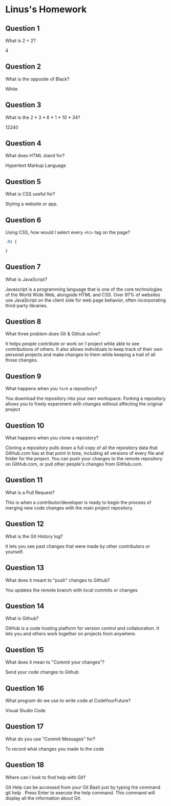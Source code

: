 # Linus's Homework

## Question 1

What is 2 + 2?

4

## Question 2

What is the opposite of Black?

White

## Question 3

What is the  2 * 3 * 6 * 1 * 10 * 34?

12240

## Question 4 

What does HTML stand for?

Hypertext Markup Language

## Question 5

What is CSS useful for?

Styling a website or app.

## Question 6

Using CSS, how would I select every `<h1>` tag on the page?

```css
.h1 {

}
```

## Question 7

What is JavaScript?

Javascript is a programming language that is one of the core technologies of the World Wide Web, alongside HTML and CSS. Over 97% of websites use JavaScript on the client side for web page behavior, often incorporating third-party libraries.

## Question 8

What three problem does Git & Github solve?

It helps people contribute or work on 1 project while able to see contributions of others. It also allows individuals to keep track of their own personal projects and make changes to them while keeping a trail of all those changes.

## Question 9

What happens when you `fork` a repository?

You download the repository into your own workspace. Forking a repository allows you to freely experiment with changes without affecting the original project

## Question 10 

What happens when you clone a repostory?

Cloning a repository pulls down a full copy of all the repository data that GitHub.com has at that point in time, including all versions of every file and folder for the project. You can push your changes to the remote repository on GitHub.com, or pull other people's changes from GitHub.com.

## Question 11

What is a Pull Request?

This is when a contributor/developer is ready to begin the process of merging new code changes with the main project repository.

## Question 12

What is the Git History log?

It lets you see past changes that were made by other contributors or yourself.

## Question 13

What does it meant to "push" changes to Github?

You updates the remote branch with local commits or changes

## Question 14

What is Github?

GitHub is a code hosting platform for version control and collaboration. It lets you and others work together on projects from anywhere. 

## Question 15

What does it mean to "Commit your changes"?

Send your code changes to Github

## Question 16

What program do we use to write code at CodeYourFuture?

Visual Studio Code

## Question 17

What do you use "Commit Messages" for?

To record what changes you made to the code

## Question 18

Where can I look to find help with Git?

Git Help can be accessed from your Git Bash just by typing the command git help . Press Enter to execute the help command. This command will display all the information about Git.
